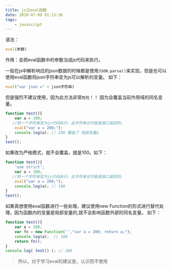 ```yaml
---
title: js之eval函数
date: 2018-07-09 01:13:36
tags:
	- javascript
---
```




语法：
```javascript
eval(参数)
```

作用：会把eval函数中的参数当成js代码来执行。

一般在js中解析响应的json数据的时候都是使用`JSON.parse()`来实现，但是也可以使用eval函数将json字符串变为js可以解析的变量。
如下：
```javascript
eval("var json =" + json字符串)
```

但是强烈不建议使用，因为此方法非常`危险`！！ 因为会覆盖当前作用域的同名变量。

```javascript
function test(){
    var a = 100;
   //把一个字符串变为js代码执行，此字符串也可能是接口返回的。
    eval("var a = 200;");
    console.log(a); // 200 覆盖了 局部变量a
}
test();
```
如果改为严格模式，就不会覆盖，就是100。如下：
```js
function test(){
    'use strict';
    var a = 100;
   //把一个字符串变为js代码执行，此字符串也可能是接口返回的。
    eval("var a = 200;");
    console.log(a); // 100 
}
test();
```

如果真想使用eval函数进行一些处理，建议使用new Function的形式进行替代处理，因为函数内的变量是局部变量的,就不会影响函数外部的同名变量。
如下：

```javascript
function test(){
    var a = 100;
    var fn = new Function('',"var a = 200; return a;");
    console.log(a);  // 100
    return fn();  
}
console.log( test() ); // 200
```

>所以，对于学习eval的建议是，认识而不使用


